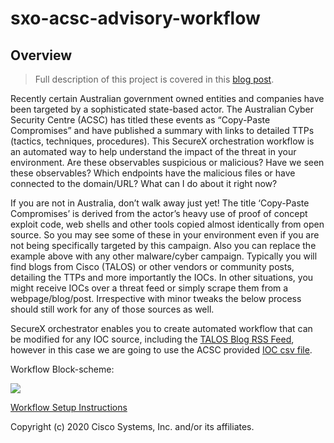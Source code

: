 # sxo-acsc-advisory-workflow

## Overview

> Full description of this project is covered in this [blog post](https://blogs.cisco.com/security/unleashing-securex).

Recently certain Australian government owned entities and companies have been targeted by a sophisticated state-based actor. The Australian Cyber Security Centre (ACSC) has titled these events as “Copy-Paste Compromises” and have published a summary with links to detailed TTPs (tactics, techniques, procedures). 
This SecureX orchestration workflow is an automated way to help understand the impact of the threat in your environment. Are these observables suspicious or malicious? Have we seen these observables? Which endpoints have the malicious files or have connected to the domain/URL? What can I do about it right now?

If you are not in Australia, don’t walk away just yet! The title ‘Copy-Paste Compromises’ is derived from the actor’s heavy use of proof of concept exploit code, web shells and other tools copied almost identically from open source. So you may see some of these in your environment even if you are not being specifically targeted by this campaign. Also you can replace the example above with any other malware/cyber campaign. Typically you will find blogs from Cisco (TALOS) or other vendors or community posts, detailing the TTPs and more importantly the IOCs. In other situations, you might receive IOCs over a threat feed or simply scrape them from a webpage/blog/post. Irrespective with minor tweaks the below process should still work for any of those sources as well.

SecureX orchestrator enables you to create automated workflow that can be modified for any IOC source, including the [TALOS Blog RSS Feed](https://blog.talosintelligence.com/), however in this case we are going to use the ACSC provided [IOC csv file](https://www.cyber.gov.au/sites/default/files/2020-06/ACSC-Advisory-2020-008-Copy-Paste-Compromises-Indicators-of-Compromise.csv).

Workflow Block-scheme:

![](/assets/playbook_flow.png)

[Workflow Setup Instructions](acsc_workflow.md)

Copyright (c) 2020 Cisco Systems, Inc. and/or its affiliates.
